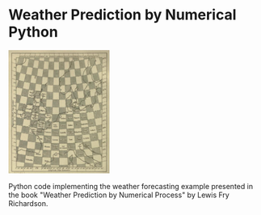 # Weather Prediction by Numerical Python

<img src="https://github.com/prl900/wpnp/raw/master/WPNP.png" alt="drawing" width="200"/>

Python code implementing the weather forecasting example presented in the book "Weather Prediction by Numerical Process" by Lewis Fry Richardson.
